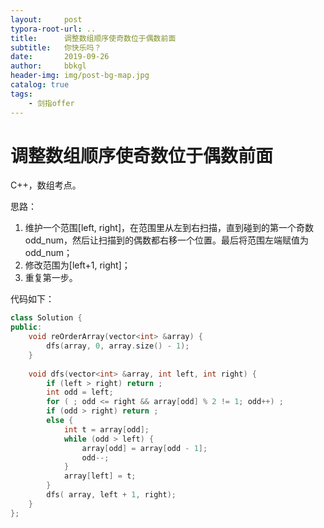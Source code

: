 ```yaml
---
layout:     post
typora-root-url: ..
title:      调整数组顺序使奇数位于偶数前面
subtitle:   你快乐吗？
date:       2019-09-26
author:     bbkgl
header-img: img/post-bg-map.jpg
catalog: true
tags:
    - 剑指offer
---
```


# 调整数组顺序使奇数位于偶数前面

C++，数组考点。

思路：

1. 维护一个范围[left, right]，在范围里从左到右扫描，直到碰到的第一个奇数odd_num，然后让扫描到的偶数都右移一个位置。最后将范围左端赋值为odd_num；
2. 修改范围为[left+1, right]；
3. 重复第一步。

代码如下：

```cpp
class Solution {
public:
    void reOrderArray(vector<int> &array) {
        dfs(array, 0, array.size() - 1);
    }
    
    void dfs(vector<int> &array, int left, int right) {
        if (left > right) return ;
        int odd = left;
        for ( ; odd <= right && array[odd] % 2 != 1; odd++) ;
        if (odd > right) return ;
        else {
            int t = array[odd];
            while (odd > left) {
                array[odd] = array[odd - 1];
                odd--;
            }
            array[left] = t;
        }
        dfs( array, left + 1, right);
    }
};
```






